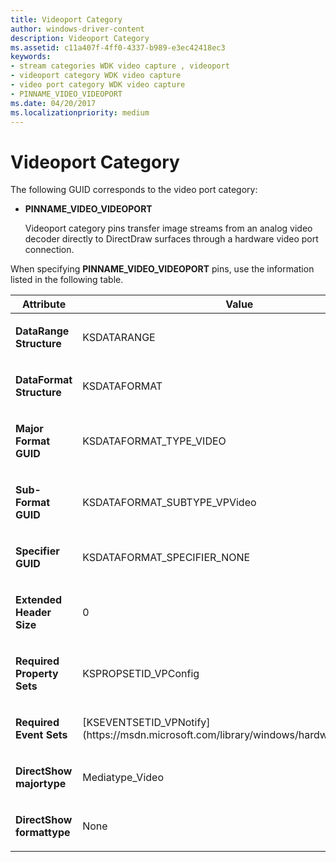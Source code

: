 ```yaml
---
title: Videoport Category
author: windows-driver-content
description: Videoport Category
ms.assetid: c11a407f-4ff0-4337-b989-e3ec42418ec3
keywords:
- stream categories WDK video capture , videoport
- videoport category WDK video capture
- video port category WDK video capture
- PINNAME_VIDEO_VIDEOPORT
ms.date: 04/20/2017
ms.localizationpriority: medium
---
```


# Videoport Category


The following GUID corresponds to the video port category:

-   **PINNAME\_VIDEO\_VIDEOPORT**

    Videoport category pins transfer image streams from an analog video decoder directly to DirectDraw surfaces through a hardware video port connection.

When specifying **PINNAME\_VIDEO\_VIDEOPORT** pins, use the information listed in the following table.

<table>
<colgroup>
<col width="50%" />
<col width="50%" />
</colgroup>
<thead>
<tr class="header">
<th>Attribute</th>
<th>Value</th>
</tr>
</thead>
<tbody>
<tr class="odd">
<td><p><strong>DataRange Structure</strong></p></td>
<td><p>KSDATARANGE</p></td>
</tr>
<tr class="even">
<td><p><strong>DataFormat Structure</strong></p></td>
<td><p>KSDATAFORMAT</p></td>
</tr>
<tr class="odd">
<td><p><strong>Major Format GUID</strong></p></td>
<td><p>KSDATAFORMAT_TYPE_VIDEO</p></td>
</tr>
<tr class="even">
<td><p><strong>Sub-Format GUID</strong></p></td>
<td><p>KSDATAFORMAT_SUBTYPE_VPVideo</p></td>
</tr>
<tr class="odd">
<td><p><strong>Specifier GUID</strong></p></td>
<td><p>KSDATAFORMAT_SPECIFIER_NONE</p></td>
</tr>
<tr class="even">
<td><p><strong>Extended Header Size</strong></p></td>
<td><p>0</p></td>
</tr>
<tr class="odd">
<td><p><strong>Required Property Sets</strong></p></td>
<td><p>KSPROPSETID_VPConfig</p></td>
</tr>
<tr class="even">
<td><p><strong>Required Event Sets</strong></p></td>
<td><p>[KSEVENTSETID_VPNotify](https://msdn.microsoft.com/library/windows/hardware/ff561780)</p></td>
</tr>
<tr class="odd">
<td><p><strong>DirectShow majortype</strong></p></td>
<td><p>Mediatype_Video</p></td>
</tr>
<tr class="even">
<td><p><strong>DirectShow formattype</strong></p></td>
<td><p>None</p></td>
</tr>
</tbody>
</table>

 

 

 




